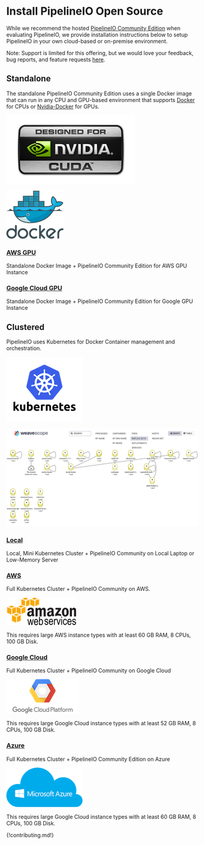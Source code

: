 # Install PipelineIO Open Source 
While we recommend the hosted [PipelineIO Community Edition](http://community.pipeline.io) when evaluating PipelineIO, we provide installation instructions below to setup PipelineIO in your own cloud-based or on-premise environment.

Note:  Support is limited for this offering, but we would love your feedback, bug reports, and feature requests [here](https://pipelineio.zendesk.com). 

## Standalone 
The standalone PipelineIO Community Edition uses a single Docker image that can run in any CPU and GPU-based environment that supports [Docker](https://www.docker.com/) for CPUs or [Nvidia-Docker](https://github.com/NVIDIA/nvidia-docker) for GPUs.

![Nvidia GPU](/img/nvidia-cuda-338x181.png)

![Docker](/img/docker-logo-150x126.png)

### [AWS GPU](https://github.com/fluxcapacitor/pipeline/wiki/AWS-GPU-Tensorflow-Docker)
Standalone Docker Image + PipelineIO Community Edition for AWS GPU Instance

### [Google Cloud GPU](https://github.com/fluxcapacitor/pipeline/wiki/GCP-GPU-Tensorflow-Docker)
Standalone Docker Image + PipelineIO Community Edition for Google GPU Instance

## Clustered
PipelineIO uses Kubernetes for Docker Container management and orchestration.

![Kubernetes](/img/kubernetes-logo-200x171.png)

![PipelineIO Cluster](/img/weavescope-pipelineio.png)

### [Local](https://github.com/fluxcapacitor/pipeline/wiki/Setup-Pipeline-Mini) 
Local, Mini Kubernetes Cluster + PipelineIO Community on Local Laptop or Low-Memory Server

### [AWS](https://github.com/fluxcapacitor/pipeline/wiki/Setup-Pipeline-AWS)
Full Kubernetes Cluster + PipelineIO Community on AWS.

![AWS](/img/aws-logo-185x73.png)

This requires large AWS instance types with at least 60 GB RAM, 8 CPUs, 100 GB Disk.

### [Google Cloud](https://github.com/fluxcapacitor/pipeline/wiki/Setup-Pipeline-Google)
Full Kubernetes Cluster + PipelineIO Community on Google Cloud

![Google Cloud Platform](/img/gce-logo-190x90.png)

This requires large Google Cloud instance types with at least 52 GB RAM, 8 CPUs, 100 GB Disk.

### [Azure](https://github.com/fluxcapacitor/pipeline/wiki/Setup-Pipeline-Azure)
Full Kubernetes Cluster + PipelineIO Community Edition on Azure

![Azure Cluster](/img/azure-logo-200x103.png)

This requires large Google Cloud instance types with at least 60 GB RAM, 8 CPUs, 100 GB Disk.

{!contributing.md!}

